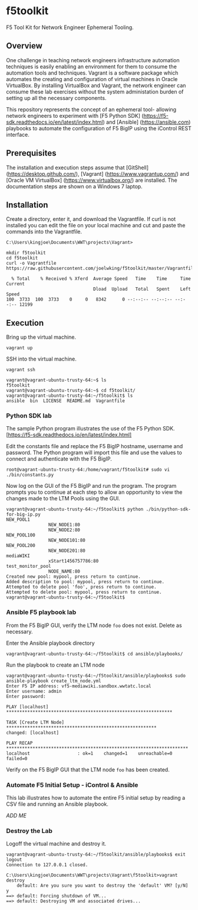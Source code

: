 # f5toolkit
F5 Tool Kit for Network Engineer Ephemeral Tooling.

## Overview
One challenge in teaching network engineers infrastructure automation techniques is easily enabling an environment for them to consume the automation tools and techniques. Vagrant is a software package which automates the creating and configuration of virtual machines in Oracle VirtualBox. By installing VirtualBox and Vagrant, the network engineer can  consume these lab exercises without the system administation burden of setting up all the necessary components.

This repository represents the concept of an ephemeral tool- allowing network engineers to experiment with [F5 Python SDK] (https://f5-sdk.readthedocs.io/en/latest/index.html) and [Ansible] (https://ansible.com) playbooks to automate the configuration of F5 BigIP using the iControl REST interface.

## Prerequisites
The installation and execution steps assume that [GitShell] (https://desktop.github.com/), [Vagrant] (https://www.vagrantup.com/) and [Oracle VM VirtualBox] (https://www.virtualbox.org/) are installed. The documentation steps are shown on a Windows 7 laptop.

## Installation
Create a directory, enter it, and download the Vagrantfile. If curl is not installed you can edit the file on your local machine and cut and paste the commands into the Vagrantfile.
```
C:\Users\kingjoe\Documents\WWT\projects\Vagrant>

mkdir f5toolkit
cd f5toolkit
curl -o Vagrantfile https://raw.githubusercontent.com/joelwking/f5toolkit/master/Vagrantfile

  % Total    % Received % Xferd  Average Speed   Time    Time     Time  Current
                                 Dload  Upload   Total   Spent    Left  Speed
100  3733  100  3733    0     0   8342      0 --:--:-- --:--:-- --:--:-- 12199

```
## Execution
Bring up the virtual machine.
```
vagrant up
```
SSH into the virtual machine.
```
vagrant ssh

vagrant@vagrant-ubuntu-trusty-64:~$ ls
f5toolkit
vagrant@vagrant-ubuntu-trusty-64:~$ cd f5toolkit/
vagrant@vagrant-ubuntu-trusty-64:~/f5toolkit$ ls
ansible  bin  LICENSE  README.md  Vagrantfile
```
### Python SDK lab
The sample Python program illustrates the use of the F5 Python SDK. [https://f5-sdk.readthedocs.io/en/latest/index.html]

Edit the constants file and replace the F5 BigIP hostname, username and password. The Python program will import this file and use the values to connect and authenticate with the F5 BigIP.
```
root@vagrant-ubuntu-trusty-64:/home/vagrant/f5toolkit# sudo vi ./bin/constants.py
```
Now log on the GUI of the F5 BigIP and run the program. The program prompts you to continue at each step to allow an opportunity to view the changes made to the LTM Pools using the GUI.
```
vagrant@vagrant-ubuntu-trusty-64:~/f5toolkit$ python ./bin/python-sdk-for-big-ip.py
NEW_POOL1
                NEW_NODE1:80
                NEW_NODE2:80
NEW_POOL100
                NEW_NODE101:80
NEW_POOL200
                NEW_NODE201:80
mediaWIKI
                xStart1456757786:80
test_monitor_pool
                NODE_NAME:80
Created new pool: mypool, press return to continue.
Added description to pool: mypool, press return to continue.
Attempted to delete pool 'foo', press return to continue.
Attempted to delete pool: mypool, press return to continue.
vagrant@vagrant-ubuntu-trusty-64:~/f5toolkit$
```
### Ansible F5 playbook lab
From the F5 BigIP GUI, verify the LTM node `foo` does not exist. Delete as necessary.

Enter the Ansible playbook directory
```
vagrant@vagrant-ubuntu-trusty-64:~/f5toolkit$ cd ansible/playbooks/
```
Run the playbook to create an LTM node
```
vagrant@vagrant-ubuntu-trusty-64:~/f5toolkit/ansible/playbooks$ sudo ansible-playbook create_ltm_node.yml
Enter F5 IP address: vf5-mediawiki.sandbox.wwtatc.local
Enter username: admin
Enter password:

PLAY [localhost] ***************************************************************

TASK [Create LTM Node] *********************************************************
changed: [localhost]

PLAY RECAP *********************************************************************
localhost                  : ok=1    changed=1    unreachable=0    failed=0
```
Verify on the F5 BigIP GUI that the LTM node `foo` has been created.

### Automate F5 Initial Setup - iControl & Ansible
This lab illustrates how to automate the entire F5 initial setup by reading a CSV file and running an Ansible playbook.

*ADD ME*

### Destroy the Lab
Logoff the virtual machine and destroy it.
```
vagrant@vagrant-ubuntu-trusty-64:~/f5toolkit/ansible/playbooks$ exit
logout
Connection to 127.0.0.1 closed.

C:\Users\kingjoe\Documents\WWT\projects\Vagrant\f5toolkit>vagrant destroy
    default: Are you sure you want to destroy the 'default' VM? [y/N] y
==> default: Forcing shutdown of VM...
==> default: Destroying VM and associated drives...
```
